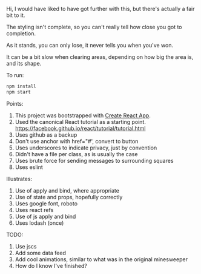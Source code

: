 
Hi, I would have liked to have got further with this, but there's actually a fair bit to it.

The styling isn't complete, so you can't really tell how close you got to completion.

As it stands, you can only lose, it never tells you when you've won.

It can be a bit slow when clearing areas, depending on how big the area is, and its shape. 

To run:

```bash
npm install
npm start
```

Points:
 1. This project was bootstrapped with [Create React App](https://github.com/facebookincubator/create-react-app).
 1. Used the canonical React tutorial as a starting point. https://facebook.github.io/react/tutorial/tutorial.html
 1. Uses github as a backup
 1. Don't use anchor with href="#', convert to button
 1. Uses underscores to indicate privacy, just by convention
 1. Didn't have a file per class, as is usually the case
 1. Uses brute force for sending messages to surrounding squares
 1. Uses eslint
 
Illustrates:
 1. Use of apply and bind, where appropriate
 1. Use of state and props, hopefully correctly
 1. Uses google font, roboto
 1. Uses react refs
 1. Use of js apply and bind
 1. Uses lodash (once)
 
TODO:
 1. Use jscs
 1. Add some data feed
 1. Add cool animations, similar to what was in the original minesweeper
 1. How do I know I've finished?